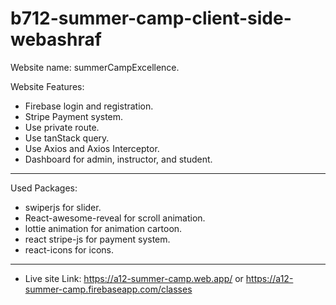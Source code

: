 # b712-summer-camp-client-side-webashraf
Website name: summerCampExcellence.

Website Features:
* Firebase login and registration.
* Stripe Payment system.
* Use private route.
* Use tanStack query.
* Use Axios and Axios Interceptor.
* Dashboard for admin, instructor, and student.
***

Used Packages:
* swiperjs for slider.
* React-awesome-reveal for scroll animation.
* lottie animation for animation cartoon.
* react stripe-js for payment system.
* react-icons for icons.
***

- Live site Link: https://a12-summer-camp.web.app/ or https://a12-summer-camp.firebaseapp.com/classes

